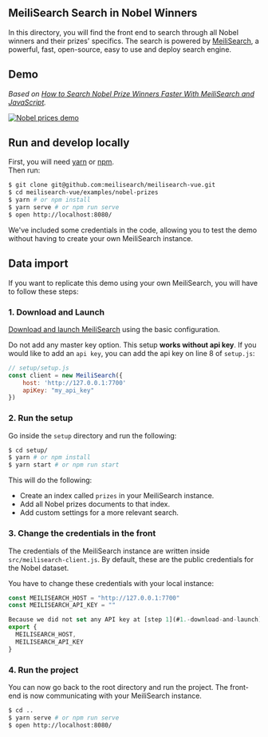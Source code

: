 ## MeiliSearch Search in Nobel Winners

In this directory, you will find the front end to search through all Nobel winners and their prizes' specifics.
The search is powered by [MeiliSearch](https://github.com/meilisearch/meilisearch), a powerful, fast, open-source, easy to use and deploy search engine.

## Demo

<!-- TODO: CHANGE LINK -->
_Based on [How to Search Nobel Prize Winners Faster With MeiliSearch and JavaScript](https://blog.meilisearch.com/p/8b7238e0-eb2f-47ee-90d4-815a8357f12b/)._

[![Nobel prices demo](misc/marie-heavy.gif)](https://nobel.meilisearch.com)

## Run and develop locally

First, you will need [yarn](https://classic.yarnpkg.com/en/docs/install/) or [npm](https://www.npmjs.com/get-npm).</br>
Then run:

```bash
$ git clone git@github.com:meilisearch/meilisearch-vue.git
$ cd meilisearch-vue/examples/nobel-prizes
$ yarn # or npm install
$ yarn serve # or npm run serve
$ open http://localhost:8080/
```

We've included some credentials in the code, allowing you to test the demo without having to create your own MeiliSearch instance.

## Data import

If you want to replicate this demo using your own MeiliSearch, you will have to follow these steps: 

### 1. Download and Launch 

[Download and launch MeiliSearch](https://docs.meilisearch.com/guides/advanced_guides/installation.html) using the basic configuration.

Do not add any master key option. This setup **works without api key**. If you would like to add an `api key`, you can add the api key on line 8 of `setup.js`:

```javascript
// setup/setup.js
const client = new MeiliSearch({
    host: 'http://127.0.0.1:7700'
    apiKey: "my_api_key"
})
```

### 2. Run the setup

Go inside the `setup` directory and run the following:
```bash
$ cd setup/
$ yarn # or npm install
$ yarn start # or npm run start
```

This will do the following: 
- Create an index called `prizes` in your MeiliSearch instance.
- Add all Nobel prizes documents to that index.
- Add custom settings for a more relevant search.

### 3. Change the credentials in the front

The credentials of the MeiliSearch instance are written inside `src/meilisearch-client.js`. By default, these are the public credentials for the Nobel dataset. 

You have to change these credentials with your local instance:

```javascript
const MEILISEARCH_HOST = "http://127.0.0.1:7700"
const MEILISEARCH_API_KEY = ""

Because we did not set any API key at [step 1](#1.-download-and-launch), we don't need to provide any `MEILISEARCH_API_KEY` here.
export {
  MEILISEARCH_HOST,
  MEILISEARCH_API_KEY
}
```

### 4. Run the project

You can now go back to the root directory and run the project. The front-end is now communicating with your MeiliSearch instance.

```bash
$ cd ..
$ yarn serve # or npm run serve
$ open http://localhost:8080/
```

